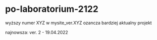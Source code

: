 # po-laboratorium-2122

wyższy numer XYZ w mysite_ver.XYZ ozancza bardziej aktualny projekt

najnowsza: ver. 2 - 19.04.2022
